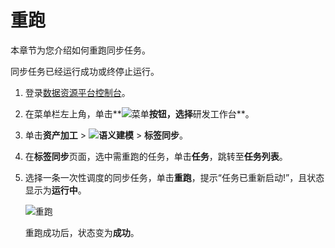 # 重跑

本章节为您介绍如何重跑同步任务。

同步任务已经运行成功或终停止运行。

1.  登录[数据资源平台控制台](https://dataq.console.aliyun.com)。

2.  在菜单栏左上角，单击**![菜单](https://static-aliyun-doc.oss-accelerate.aliyuncs.com/assets/img/zh-CN/6504337061/p188771.png)**按钮，选择**研发工作台**。

3.  单击**资产加工** \> **![语义建模](https://static-aliyun-doc.oss-accelerate.aliyuncs.com/assets/img/zh-CN/1290330161/p208848.png)** \> **标签同步**。

4.  在**标签同步**页面，选中需重跑的任务，单击**任务**，跳转至**任务列表**。

5.  选择一条一次性调度的同步任务，单击**重跑**，提示“任务已重新启动!”，且状态显示为**运行中**。

    ![重跑](https://static-aliyun-doc.oss-accelerate.aliyuncs.com/assets/img/zh-CN/9306250161/p217448.png)

    重跑成功后，状态变为**成功**。


